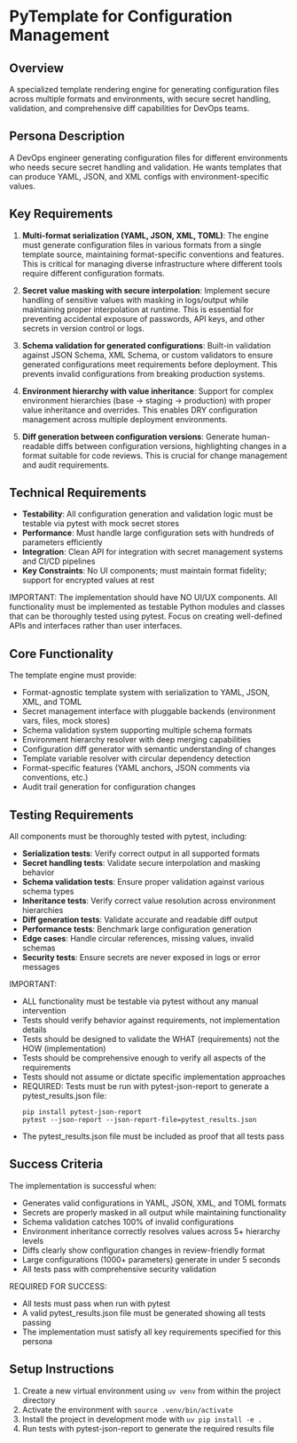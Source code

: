 # PyTemplate for Configuration Management

## Overview
A specialized template rendering engine for generating configuration files across multiple formats and environments, with secure secret handling, validation, and comprehensive diff capabilities for DevOps teams.

## Persona Description
A DevOps engineer generating configuration files for different environments who needs secure secret handling and validation. He wants templates that can produce YAML, JSON, and XML configs with environment-specific values.

## Key Requirements
1. **Multi-format serialization (YAML, JSON, XML, TOML)**: The engine must generate configuration files in various formats from a single template source, maintaining format-specific conventions and features. This is critical for managing diverse infrastructure where different tools require different configuration formats.

2. **Secret value masking with secure interpolation**: Implement secure handling of sensitive values with masking in logs/output while maintaining proper interpolation at runtime. This is essential for preventing accidental exposure of passwords, API keys, and other secrets in version control or logs.

3. **Schema validation for generated configurations**: Built-in validation against JSON Schema, XML Schema, or custom validators to ensure generated configurations meet requirements before deployment. This prevents invalid configurations from breaking production systems.

4. **Environment hierarchy with value inheritance**: Support for complex environment hierarchies (base -> staging -> production) with proper value inheritance and overrides. This enables DRY configuration management across multiple deployment environments.

5. **Diff generation between configuration versions**: Generate human-readable diffs between configuration versions, highlighting changes in a format suitable for code reviews. This is crucial for change management and audit requirements.

## Technical Requirements
- **Testability**: All configuration generation and validation logic must be testable via pytest with mock secret stores
- **Performance**: Must handle large configuration sets with hundreds of parameters efficiently
- **Integration**: Clean API for integration with secret management systems and CI/CD pipelines
- **Key Constraints**: No UI components; must maintain format fidelity; support for encrypted values at rest

IMPORTANT: The implementation should have NO UI/UX components. All functionality must be implemented as testable Python modules and classes that can be thoroughly tested using pytest. Focus on creating well-defined APIs and interfaces rather than user interfaces.

## Core Functionality
The template engine must provide:
- Format-agnostic template system with serialization to YAML, JSON, XML, and TOML
- Secret management interface with pluggable backends (environment vars, files, mock stores)
- Schema validation system supporting multiple schema formats
- Environment hierarchy resolver with deep merging capabilities
- Configuration diff generator with semantic understanding of changes
- Template variable resolver with circular dependency detection
- Format-specific features (YAML anchors, JSON comments via conventions, etc.)
- Audit trail generation for configuration changes

## Testing Requirements
All components must be thoroughly tested with pytest, including:
- **Serialization tests**: Verify correct output in all supported formats
- **Secret handling tests**: Validate secure interpolation and masking behavior
- **Schema validation tests**: Ensure proper validation against various schema types
- **Inheritance tests**: Verify correct value resolution across environment hierarchies
- **Diff generation tests**: Validate accurate and readable diff output
- **Performance tests**: Benchmark large configuration generation
- **Edge cases**: Handle circular references, missing values, invalid schemas
- **Security tests**: Ensure secrets are never exposed in logs or error messages

IMPORTANT:
- ALL functionality must be testable via pytest without any manual intervention
- Tests should verify behavior against requirements, not implementation details
- Tests should be designed to validate the WHAT (requirements) not the HOW (implementation)
- Tests should be comprehensive enough to verify all aspects of the requirements
- Tests should not assume or dictate specific implementation approaches
- REQUIRED: Tests must be run with pytest-json-report to generate a pytest_results.json file:
  ```
  pip install pytest-json-report
  pytest --json-report --json-report-file=pytest_results.json
  ```
- The pytest_results.json file must be included as proof that all tests pass

## Success Criteria
The implementation is successful when:
- Generates valid configurations in YAML, JSON, XML, and TOML formats
- Secrets are properly masked in all output while maintaining functionality
- Schema validation catches 100% of invalid configurations
- Environment inheritance correctly resolves values across 5+ hierarchy levels
- Diffs clearly show configuration changes in review-friendly format
- Large configurations (1000+ parameters) generate in under 5 seconds
- All tests pass with comprehensive security validation

REQUIRED FOR SUCCESS:
- All tests must pass when run with pytest
- A valid pytest_results.json file must be generated showing all tests passing
- The implementation must satisfy all key requirements specified for this persona

## Setup Instructions
1. Create a new virtual environment using `uv venv` from within the project directory
2. Activate the environment with `source .venv/bin/activate`
3. Install the project in development mode with `uv pip install -e .`
4. Run tests with pytest-json-report to generate the required results file